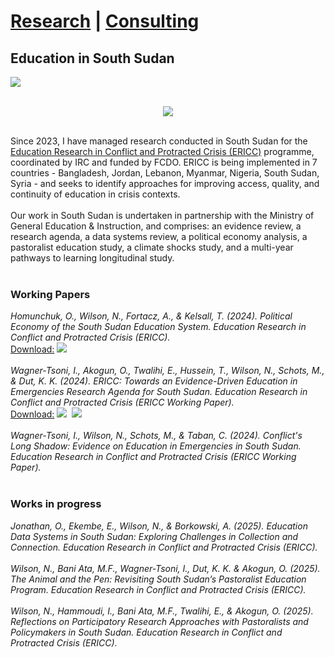# <a href="https://njwsn.github.io/">Research</a> | <a href="https://njwsn.github.io/pages/consulting">Consulting</a> #
## Education in South Sudan ##
<a href="https://njwsn.github.io/pages/education-south-sudan"> <img src="https://njwsn.github.io/assets/images/education-ss-sd-1344-500.png" style="max-width:100%; height:auto;"/> </a>
<br><br>
<p align="center">
<a href="https://inee.org/data-evidence/ericc"> <img src="https://njwsn.github.io/assets/images/ericc_full2.png" style="max-width:100%; height:auto;"/> </a>
</p><br>
Since 2023, I have managed research conducted in South Sudan for the <a href="https://inee.org/data-evidence/ericc">Education Research in Conflict and Protracted Crisis (ERICC)</a> programme, coordinated by IRC and funded by FCDO. ERICC is being implemented in 7 countries - Bangladesh, Jordan, Lebanon, Myanmar, Nigeria, South Sudan, Syria - and seeks to identify approaches for improving access, quality, and continuity of education in crisis contexts.
<br><br>
Our work in South Sudan is undertaken in partnership with the Ministry of General Education & Instruction, and comprises: an evidence review, a research agenda, a data systems review, a political economy analysis, a pastoralist education study, a climate shocks study, and a multi-year pathways to learning longitudinal study. 
<br><br>

### Working Papers ###
_Homunchuk, O., Wilson, N., Fortacz, A., & Kelsall, T. (2024). Political Economy of the South Sudan Education System. Education Research in Conflict and Protracted Crisis (ERICC)._ <br>
<u>Download:</u> [![](https://img.shields.io/badge/figshare-paper-556472?logo=figshare)](https://figshare.com/articles/online_resource/ERICC_Working_Paper_Political_economy_of_education_system_in_coherence_in_South_Sudan/28684181?file=53283110)
<br><br>
_Wagner-Tsoni, I., Akogun, O., Twalihi, E., Hussein, T., Wilson, N., Schots, M., & Dut, K. K. (2024). ERICC: Towards an Evidence-Driven Education in Emergencies Research Agenda for South Sudan. Education Research in Conflict and Protracted Crisis (ERICC Working Paper)._ <br>
<u>Download:</u> [![](https://img.shields.io/badge/figshare-paper-556472?logo=figshare)](https://figshare.com/articles/online_resource/ERICC_Working_Paper_Towards_evidence-driven_education_in_emergencies_ERICC_research_agenda_for_South_Sudan/27105616?file=49412566)&nbsp; 
[![](https://img.shields.io/badge/figshare-brief-556472?logo=figshare)](https://figshare.com/articles/online_resource/ERICC_Technical_Brief_Towards_evidence-driven_education_in_emergencies_ERICC_research_agenda_for_South_Sudan/27139080?file=49643049)
<br><br>
_Wagner-Tsoni, I., Wilson, N., Schots, M., & Taban, C. (2024). Conflict's Long Shadow: Evidence on Education in Emergencies in South Sudan. Education Research in Conflict and Protracted Crisis (ERICC Working Paper)._ 
<br><br>

### Works in progress ###
_Jonathan, O., Ekembe, E., Wilson, N., & Borkowski, A. (2025). Education Data Systems in South Sudan: Exploring Challenges in Collection and Connection. Education Research in Conflict and Protracted Crisis (ERICC)._ 
<br><br>
_Wilson, N., Bani Ata, M.F., Wagner-Tsoni, I., Dut, K. K. & Akogun, O. (2025). The Animal and the Pen: Revisiting South Sudan’s Pastoralist Education Program. Education Research in Conflict and Protracted Crisis (ERICC)._ 
<br><br>
_Wilson, N., Hammoudi, I., Bani Ata, M.F., Twalihi, E., & Akogun, O. (2025). Reflections on Participatory Research Approaches with Pastoralists and Policymakers in South Sudan. Education Research in Conflict and Protracted Crisis (ERICC)._
